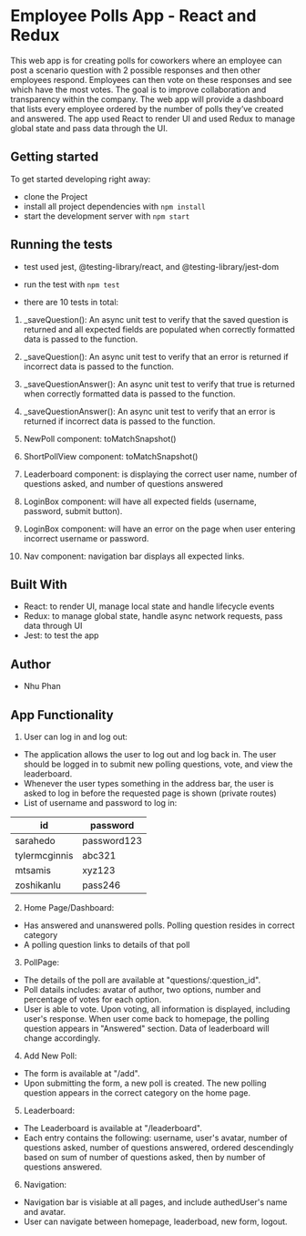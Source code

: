 # Employee Polls App - React and Redux

This web app is for creating polls for coworkers where an employee can post a scenario question with 2 possible responses and then other employees respond. Employees can then vote on these responses and see which have the most votes. The goal is to improve collaboration and transparency within the company. The web app will provide a dashboard that lists every employee ordered by the number of polls they’ve created and answered. The app used React to render UI and used Redux to manage global state and pass data through the UI.

## Getting started

To get started developing right away:

- clone the Project
- install all project dependencies with `npm install`
- start the development server with `npm start`

## Running the tests

- test used jest, @testing-library/react, and @testing-library/jest-dom
- run the test with `npm test`

- there are 10 tests in total:

1. _saveQuestion(): An async unit test to verify that the saved question is returned and all expected fields are populated when correctly formatted data is passed to the function.

2. _saveQuestion(): An async unit test to verify that an error is returned if incorrect data is passed to the function.

3. _saveQuestionAnswer(): An async unit test to verify that true is returned when correctly formatted data is passed to the function.

4. _saveQuestionAnswer(): An async unit test to verify that an error is returned if incorrect data is passed to the function.

5. NewPoll component: toMatchSnapshot()

6. ShortPollView component: toMatchSnapshot()

7. Leaderboard component: is displaying the correct user name, number of questions asked, and number of questions answered

8. LoginBox component: will have all expected fields (username, password, submit button).

9. LoginBox component: will have an error on the page when user entering incorrect username or password.

10. Nav component: navigation bar displays all expected links.

## Built With

- React: to render UI, manage local state and handle lifecycle events
- Redux: to manage global state, handle async network requests, pass data through UI
- Jest: to test the app

## Author
- Nhu Phan

## App Functionality

1. User can log in and log out:
- The application allows the user to log out and log back in. The user should be logged in to submit new polling questions, vote, and view the leaderboard.
- Whenever the user types something in the address bar, the user is asked to log in before the requested page is shown (private routes)
- List of username and password to log in:

| id | password |
|-----------------|------------------|
|sarahedo |password123
|tylermcginnis|abc321
|mtsamis |xyz123
|zoshikanlu |pass246

2. Home Page/Dashboard:
- Has answered and unanswered polls. Polling question resides in correct category
- A polling question links to details of that poll

3. PollPage:
- The details of the poll are available at "questions/:question_id".
- Poll datails includes: avatar of author, two options, number and percentage of votes for each option.
- User is able to vote. Upon voting, all information is displayed, including user's response. When user come back to homepage, the polling question appears in "Answered" section. Data of leaderboard will change accordingly.

4. Add New Poll:
- The form is available at "/add".
- Upon submitting the form, a new poll is created. The new polling question appears in the correct category on the home page.

5. Leaderboard:
- The Leaderboard is available at "/leaderboard".
- Each entry contains the following: username, user's avatar, number of questions asked, number of questions answered, ordered descendingly based on sum of number of questions asked, then by number of questions answered.

6. Navigation:
- Navigation bar is visiable at all pages, and include authedUser's name and avatar.
- User can navigate between homepage, leaderboad, new form, logout.

